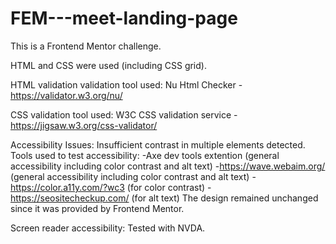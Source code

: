 # FEM---meet-landing-page

This is a Frontend Mentor challenge. 

HTML and CSS were used (including CSS grid). 

HTML validation validation tool used: 
Nu Html Checker - https://validator.w3.org/nu/ 

CSS validation tool used: 
W3C CSS validation service - https://jigsaw.w3.org/css-validator/

Accessibility Issues: 
Insufficient contrast in multiple elements detected. 
Tools used to test accessibility: 
-Axe dev tools extention (general accessibility including color contrast and alt text)
-https://wave.webaim.org/ (general accessibility including color contrast and alt text)
-https://color.a11y.com/?wc3 (for color contrast)
-https://seositecheckup.com/ (for alt text)
The design remained unchanged since it was provided by Frontend Mentor. 

Screen reader accessibility: 
Tested with NVDA. 
